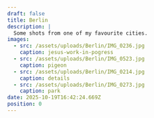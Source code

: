 ```yaml
---
draft: false
title: Berlin
description: |
  Some shots from one of my favourite cities.
images:
  - src: /assets/uploads/Berlin/IMG_0236.jpg
    caption: jesus-work-in-pogress
  - src: /assets/uploads/Berlin/IMG_0523.jpg
    caption: pigeon
  - src: /assets/uploads/Berlin/IMG_0214.jpg
    caption: details
  - src: /assets/uploads/Berlin/IMG_0273.jpg
    caption: park
date: 2025-10-19T16:42:24.669Z
position: 0
---
```


